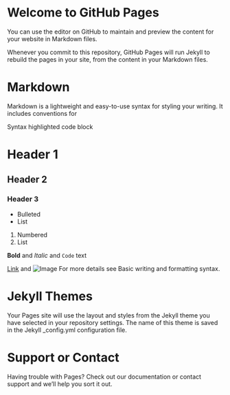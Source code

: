 # Welcome to GitHub Pages
You can use the editor on GitHub to maintain and preview the content for your website in Markdown files.

Whenever you commit to this repository, GitHub Pages will run Jekyll to rebuild the pages in your site, from the content in your Markdown files.

# Markdown
Markdown is a lightweight and easy-to-use syntax for styling your writing. It includes conventions for

Syntax highlighted code block

# Header 1
## Header 2
### Header 3

- Bulleted
- List

1. Numbered
2. List

**Bold** and _Italic_ and `Code` text

[Link](url) and ![Image](src)
For more details see Basic writing and formatting syntax.

# Jekyll Themes
Your Pages site will use the layout and styles from the Jekyll theme you have selected in your repository settings. The name of this theme is saved in the Jekyll _config.yml configuration file.

# Support or Contact
Having trouble with Pages? Check out our documentation or contact support and we’ll help you sort it out.
